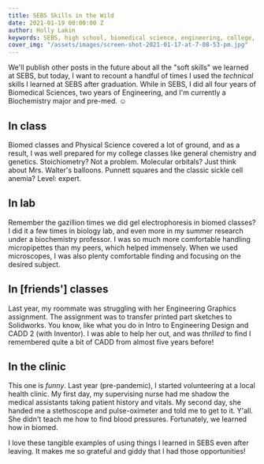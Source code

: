 ```yaml
---
title: SEBS Skills in the Wild
date: 2021-01-19 00:00:00 Z
author: Holly Lakin
keywords: SEBS, high school, biomedical science, engineering, college, premed
cover_img: "/assets/images/screen-shot-2021-01-17-at-7-08-53-pm.jpg"
---
```


We'll publish other posts in the future about all the "soft skills" we learned at SEBS, but today, I want to recount a handful of times I used the _technical_ skills I learned at SEBS after graduation. While in SEBS, I did all four years of Biomedical Sciences, two years of Engineering, and I'm currently a Biochemistry major and pre-med. ☺️

## In class

Biomed classes and Physical Science covered a lot of ground, and as a result, I was well prepared for my college classes like general chemistry and genetics. Stoichiometry? Not a problem. Molecular orbitals? Just think about Mrs. Walter's balloons. Punnett squares and the classic sickle cell anemia? Level: expert.

## In lab

Remember the gazillion times we did gel electrophoresis in biomed classes? I did it a few times in biology lab, and even more in my summer research under a biochemistry professor. I was so much more comfortable handling micropipettes than my peers, which helped immensely. When we used microscopes, I was also plenty comfortable finding and focusing on the desired subject.

## In \[friends'\] classes

Last year, my roommate was struggling with her Engineering Graphics assignment. The assignment was to transfer printed part sketches to Solidworks. You know, like what you do in Intro to Engineering Design and CADD 2 (with Inventor). I was able to help her out, and was _thrilled_ to find I remembered quite a bit of CADD from almost five years before!

## In the clinic

This one is _funny_. Last year (pre-pandemic), I started volunteering at a local health clinic. My first day, my supervising nurse had me shadow the medical assistants taking patient history and vitals. My second day, she handed me a stethoscope and pulse-oximeter and told me to get to it. Y'all. She didn't teach me how to find blood pressures. Fortunately, we learned how in biomed.

I love these tangible examples of using things I learned in SEBS even after leaving. It makes me so grateful and giddy that I had those opportunities!